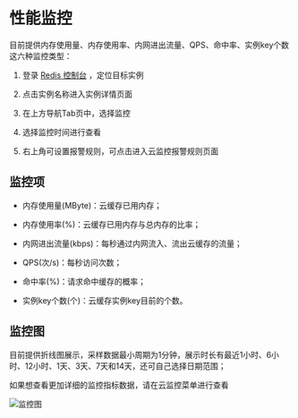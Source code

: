 # 性能监控
目前提供内存使用量、内存使用率、内网进出流量、QPS、命中率、实例key个数这六种监控类型：

1. 登录 [Redis 控制台](https://redis-console.jdcloud.com/redis) ，定位目标实例

2. 点击实例名称进入实例详情页面

3. 在上方导航Tab页中，选择监控

4. 选择监控时间进行查看

5. 右上角可设置报警规则，可点击进入云监控报警规则页面


## 监控项

- 内存使用量(MByte)：云缓存已用内存；

- 内存使用率(%)：云缓存已用内存与总内存的比率；

- 内网进出流量(kbps)：每秒通过内网流入、流出云缓存的流量；

- QPS(次/s)：每秒访问次数；

- 命中率(%)：请求命中缓存的概率；

- 实例key个数(个)：云缓存实例key目前的个数。

## 监控图

目前提供折线图展示，采样数据最小周期为1分钟，展示时长有最近1小时、6小时、12小时、1天、3天、7天和14天，还可自己选择日期范围；

如果想查看更加详细的监控指标数据，请在云监控菜单进行查看

![监控图](https://github.com/jdcloudcom/cn/tree/edit/image/Redis/monitoring.png)
